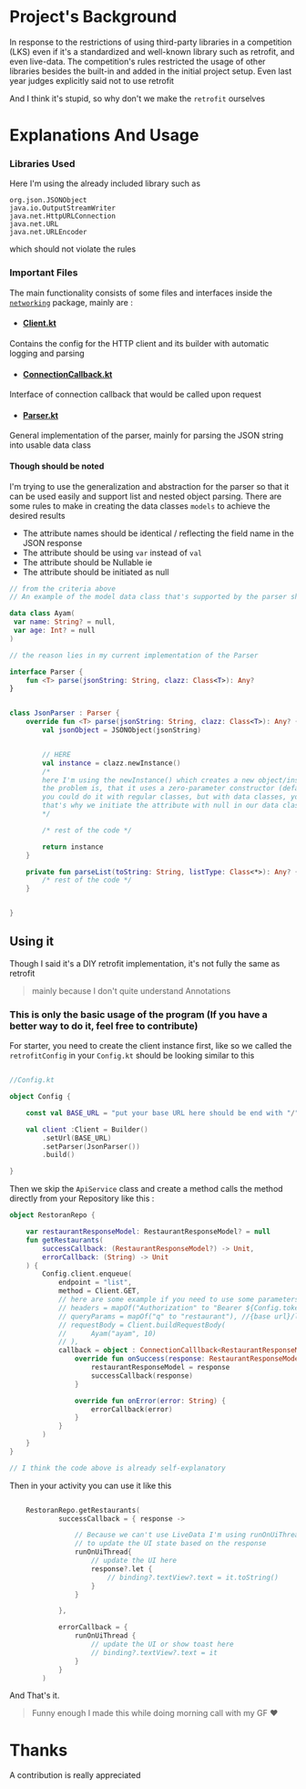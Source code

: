 # Project's Background
In response to the restrictions of using third-party libraries in a competition (LKS) even if it's a standardized and well-known library such as retrofit, and even live-data.
The competition's rules restricted the usage of other libraries besides the built-in and added in the initial project setup. Even last year judges explicitly said not to use retrofit

And I think it's stupid, so why don't we make the `retrofit` ourselves

# Explanations And Usage

### Libraries Used
Here I'm using the already included library such as
```
org.json.JSONObject
java.io.OutputStreamWriter
java.net.HttpURLConnection
java.net.URL
java.net.URLEncoder
```
which should not violate the rules

### Important Files
The main functionality consists of some files and interfaces inside the [`networking`](https://github.com/AkuraDiary/build-your-own-retrofit/tree/main/app/src/main/java/com/asthiseta/diyretrofit/networking) package, mainly are : 

- #### [Client.kt](https://github.com/AkuraDiary/build-your-own-retrofit/blob/main/app/src/main/java/com/asthiseta/diyretrofit/networking/client/Client.kt)
Contains the config for the HTTP client and its builder with automatic logging and parsing
  
- #### [ConnectionCallback.kt](https://github.com/AkuraDiary/build-your-own-retrofit/blob/main/app/src/main/java/com/asthiseta/diyretrofit/networking/client/ConnectionCallback.kt)
Interface of connection callback that would be called upon request

  
- #### [Parser.kt](https://github.com/AkuraDiary/build-your-own-retrofit/blob/main/app/src/main/java/com/asthiseta/diyretrofit/networking/parser/Parser.kt)
General implementation of the parser, mainly for parsing the JSON string into usable data class
#### Though should be noted
I'm trying to use the generalization and abstraction for the parser so that it can be used easily and support list and nested object parsing. There are some rules to make in creating the data classes `models` to achieve the desired results
  - The attribute names should be identical / reflecting the field name in the JSON response
  - The attribute should be using `var` instead of `val`
  - The attribute should be Nullable ie 
  - The attribute should be initiated as null

```kotlin
// from the criteria above
// An example of the model data class that's supported by the parser should look like this

data class Ayam(
 var name: String? = null,
 var age: Int? = null
)

// the reason lies in my current implementation of the Parser

interface Parser {
    fun <T> parse(jsonString: String, clazz: Class<T>): Any?
}


class JsonParser : Parser {
    override fun <T> parse(jsonString: String, clazz: Class<T>): Any? {
        val jsonObject = JSONObject(jsonString)


        // HERE
        val instance = clazz.newInstance() 
        /*
        here I'm using the newInstance() which creates a new object/instance of the class first
        the problem is, that it uses a zero-parameter constructor (default constructor)
        you could do it with regular classes, but with data classes, you have to initiate the attribute upon creation
        that's why we initiate the attribute with null in our data classes
        */

        /* rest of the code */

        return instance
    }

    private fun parseList(toString: String, listType: Class<*>): Any? {
        /* rest of the code */
    }


}

```

## Using it
Though I said it's a DIY retrofit implementation, it's not fully the same as retrofit 
> mainly because I don't quite understand Annotations

### This is only the basic usage of the program (If you have a better way to do it, feel free to contribute)

For starter, you need to create the client instance first, like so we called the `retrofitConfig`
in your `Config.kt` should be looking similar to this
```kotlin

//Config.kt

object Config {

    const val BASE_URL = "put your base URL here should be end with "/" "

    val client :Client = Builder()
        .setUrl(BASE_URL)
        .setParser(JsonParser())
        .build()

}
```
Then we skip the `ApiService` class and create a method calls the method directly from your Repository like this : 

```kotlin
object RestoranRepo {

    var restaurantResponseModel: RestaurantResponseModel? = null
    fun getRestaurants(
        successCallback: (RestaurantResponseModel?) -> Unit,
        errorCallback: (String) -> Unit
    ) {
        Config.client.enqueue(
            endpoint = "list",
            method = Client.GET,
            // here are some example if you need to use some parameters
            // headers = mapOf("Authorization" to "Bearer ${Config.token here}") 
            // queryParams = mapOf("q" to "restaurant"), //{base url}/list?q=restaurant
            // requestBody = Client.buildRequestBody(
            //      Ayam("ayam", 10)
            // ),
            callback = object : ConnectionCalllback<RestaurantResponseModel?> {
                override fun onSuccess(response: RestaurantResponseModel?) {
                    restaurantResponseModel = response
                    successCallback(response)
                }

                override fun onError(error: String) {
                    errorCallback(error)
                }
            }
        )
    }
}

// I think the code above is already self-explanatory
```

Then in your activity you can use it like this
```kotlin

    RestoranRepo.getRestaurants(
            successCallback = { response ->

                // Because we can't use LiveData I'm using runOnUiThread
                // to update the UI state based on the response
                runOnUiThread{
                    // update the UI here
                    response?.let {
                        // binding?.textView?.text = it.toString()
                    }
                }

            },

            errorCallback = {
                runOnUiThread {
                    // update the UI or show toast here
                    // binding?.textView?.text = it
                }
            }
        )
```

And That's it. 

> Funny enough I made this while doing morning call with my GF ❤️ 

# Thanks
A contribution is really appreciated

